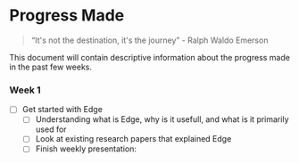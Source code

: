 # Progress Made

> “It's not the destination, it's the journey” - Ralph Waldo Emerson

This document will contain descriptive information about the progress made in the past few weeks.  


### Week 1

- [ ] Get started with Edge
  - [ ] Understanding what is Edge, why is it usefull, and what is it primarily used for
  - [ ] Look at existing research papers that explained Edge 
  - [ ] Finish weekly presentation:  